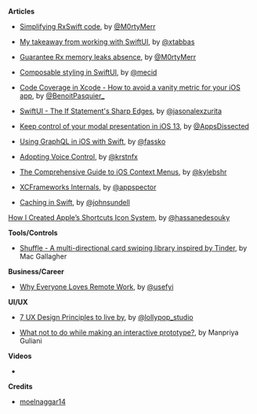 **Articles**

* [Simplifying RxSwift code](https://medium.com/flawless-app-stories/simplifying-rxswift-code-78071d5b780), by [@M0rtyMerr](https://twitter.com/M0rtyMerr)

* [My takeaway from working with SwiftUI](https://medium.com/flawless-app-stories/my-takeaway-from-working-with-swiftui-7a589bbd1555), by [@xtabbas](https://twitter.com/xtabbas)

* [Guarantee Rx memory leaks absence](https://medium.com/flawless-app-stories/guarantee-rx-memory-leaks-absence-3a90636ec49e), by [@M0rtyMerr](https://twitter.com/M0rtyMerr)

* [Composable styling in SwiftUI](https://mecid.github.io/2019/08/28/composable-styling-in-swiftui/), by [@mecid](https://twitter.com/mecid)

* [Code Coverage in Xcode - How to avoid a vanity metric for your iOS app](https://benoitpasquier.com/code-coverage-xcode-avoid-vanity-metric-ios/), by [@BenoitPasquier_](https://twitter.com/benoitpasquier_)

* [SwiftUI - The If Statement's Sharp Edges](https://jasonzurita.com/swiftui-if-statement/), by [@jasonalexzurita](https://twitter.com/jasonalexzurita)

* [Keep control of your modal presentation in iOS 13](https://www.appsdissected.com/modal-presentation-style-ios-13/), by [@AppsDissected](https://twitter.com/AppsDissected)

* [Using GraphQL in iOS with Swift](https://kristaps.me/graphql-ios-swift/), by [@fassko](https://twitter.com/fassko)

* [Adopting Voice Control](https://kristina.io/adopting-voice-control/), by [@krstnfx](https://twitter.com/krstnfx)

* [The Comprehensive Guide to iOS Context Menus](https://kylebashour.com/posts/context-menu-guide), by [@kylebshr](https://twitter.com/kylebshr)

* [XCFrameworks Internals](https://appspector.com/blog/xcframeworks), by [@appspector](https://twitter.com/appspector)

* [Caching in Swift](https://www.swiftbysundell.com/posts/caching-in-swift), by [@johnsundell](https://twitter.com/johnsundell)

[How I Created Apple’s Shortcuts Icon System](https://medium.com/flawless-app-stories/apples-shortcuts-826eabd44886), by [@hassanedesouky](https://twitter.com/hassanedesouky)

**Tools/Controls**

* [Shuffle - A multi-directional card swiping library inspired by Tinder](https://github.com/mac-gallagher/Shuffle), by  Mac Gallagher

**Business/Career**

* [Why Everyone Loves Remote Work](https://usefyi.com/remote-work-report/), by [@usefyi](https://twitter.com/usefyi)

**UI/UX**

* [7 UX Design Principles to live by](https://lollypop.design/blog/2019/august/7-ux-design-principles/), by [@lollypop_studio](https://twitter.com/lollypop_studio)

* [What not to do while making an interactive prototype?](https://uxplanet.org/what-not-to-do-while-making-an-interactive-prototype-9aabb95fc1d8), by Manpriya Guliani

**Videos**

* 

**Credits**

* [moelnaggar14](https://github.com/MoElnaggar14)
